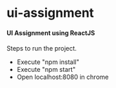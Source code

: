 # ui-assignment
#### UI Assignment using ReactJS

Steps to run the project.

  - Execute "npm install"
  - Execute "npm start"
  - Open localhost:8080 in chrome

